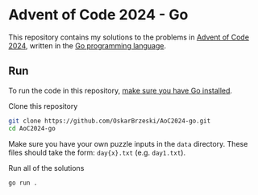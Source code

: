 # Advent of Code 2024 - Go

This repository contains my solutions to the problems in
[Advent of Code 2024](https://adventofcode.com/2024),
written in the [Go programming language](https://go.dev/).

## Run

To run the code in this repository,
[make sure you have Go installed](https://go.dev/doc/install).

Clone this repository
```bash
git clone https://github.com/OskarBrzeski/AoC2024-go.git
cd AoC2024-go
```

Make sure you have your own puzzle inputs in the `data` directory.
These files should take the form: `day{x}.txt` (e.g. `day1.txt`).

Run all of the solutions
```bash
go run .
```
